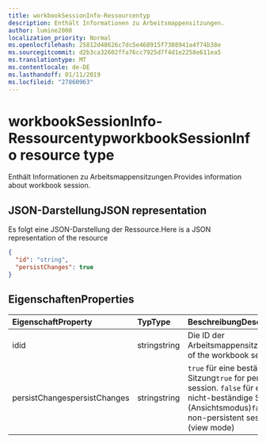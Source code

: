```yaml
---
title: workbookSessionInfo-Ressourcentyp
description: Enthält Informationen zu Arbeitsmappensitzungen.
author: lumine2008
localization_priority: Normal
ms.openlocfilehash: 25812d48626c7dc5e468915f7308941a4f74b38e
ms.sourcegitcommit: d2b3ca32602ffa76cc7925d7f4d1e2258e611ea5
ms.translationtype: MT
ms.contentlocale: de-DE
ms.lasthandoff: 01/11/2019
ms.locfileid: "27860963"
---
```

# <a name="workbooksessioninfo-resource-type"></a><span data-ttu-id="6f889-103">workbookSessionInfo-Ressourcentyp</span><span class="sxs-lookup"><span data-stu-id="6f889-103">workbookSessionInfo resource type</span></span>

<span data-ttu-id="6f889-104">Enthält Informationen zu Arbeitsmappensitzungen.</span><span class="sxs-lookup"><span data-stu-id="6f889-104">Provides information about workbook session.</span></span>


## <a name="json-representation"></a><span data-ttu-id="6f889-105">JSON-Darstellung</span><span class="sxs-lookup"><span data-stu-id="6f889-105">JSON representation</span></span>

<span data-ttu-id="6f889-106">Es folgt eine JSON-Darstellung der Ressource.</span><span class="sxs-lookup"><span data-stu-id="6f889-106">Here is a JSON representation of the resource</span></span>

<!-- {
  "blockType": "resource",
  "optionalProperties": [  ],
  "@odata.type": "microsoft.graph.workbookSessionInfo"
}-->

```json
{
  "id": "string",
  "persistChanges": true
}
```

## <a name="properties"></a><span data-ttu-id="6f889-107">Eigenschaften</span><span class="sxs-lookup"><span data-stu-id="6f889-107">Properties</span></span>

| <span data-ttu-id="6f889-108">Eigenschaft</span><span class="sxs-lookup"><span data-stu-id="6f889-108">Property</span></span> | <span data-ttu-id="6f889-109">Typ</span><span class="sxs-lookup"><span data-stu-id="6f889-109">Type</span></span>  | <span data-ttu-id="6f889-110">Beschreibung</span><span class="sxs-lookup"><span data-stu-id="6f889-110">Description</span></span>                               |
|:---------|:------|:------------------------------------------|
| <span data-ttu-id="6f889-111">id</span><span class="sxs-lookup"><span data-stu-id="6f889-111">id</span></span>  | <span data-ttu-id="6f889-112">string</span><span class="sxs-lookup"><span data-stu-id="6f889-112">string</span></span> | <span data-ttu-id="6f889-113">Die ID der Arbeitsmappensitzung.</span><span class="sxs-lookup"><span data-stu-id="6f889-113">Id of the workbook session.</span></span> |
| <span data-ttu-id="6f889-114">persistChanges</span><span class="sxs-lookup"><span data-stu-id="6f889-114">persistChanges</span></span> | <span data-ttu-id="6f889-115">string</span><span class="sxs-lookup"><span data-stu-id="6f889-115">string</span></span> |  <span data-ttu-id="6f889-116">`true` für eine beständige Sitzung</span><span class="sxs-lookup"><span data-stu-id="6f889-116">`true` for persistent session.</span></span> <span data-ttu-id="6f889-117">`false` für eine nicht-beständige Sitzung (Ansichtsmodus)</span><span class="sxs-lookup"><span data-stu-id="6f889-117">`false` for non-persistent session (view mode)</span></span> |

